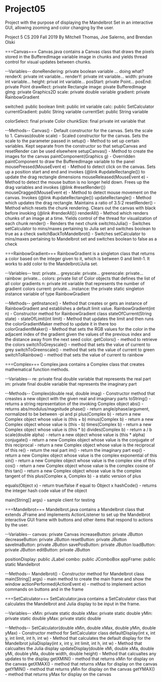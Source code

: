 # Project05
Project with the purpose of displaying the Mandelbrot Set in an interactive GUI, allowing zooming and color changing by the user.

Project 5
CS 209 Fall 2019
By Mitchell Thomas, Joe Salerno, and Brendan Olski

===Canvas===
Canvas.java contains a Canvas class that draws the pixels stored in the BufferedImage variable image in chunks and yields thread control for visual updates between chunks.

--Variables--
doneRendering: private boolean variable ... doing what?
renderX: private int variable...
renderY: private int variable...
width: private int variable...
height: privat int variable...
posStart: private Point...
posEnd: private Point
drawRect: private Rectangle
image: pivate BufferedImage
gImg: private Graphics2D
scale: private double variable
gradient: private RainbowGradient

switched: public boolean
limit: public int variable
calc: public SetCalculator
currentGradient: public String variable
currentSet: public String variable

colorSelect: final private Color 
chunkSize: final private int variable that 

--Methods--
Canvas() - Default constructor for the canvas. Sets the scale to 1.
Canvas(double scale) - Scaled constructor for the canvas. Sets the scale to the parameter passed in
setup() - Method to set up certain variables. Kept separate from the constructor so that setupCanvas and resetRender can be used elsewhere
setupCanvas() - Method to create the images for the canvas
paintComponent(Graphics g) - Overridden paintComponent to draw the BufferedImage variable to the panel
mousePressed(MouseEvent e) - Method to detect click on the canvas. Sets up a position start and end and invokes {@link #updateRectangle()} to update the drag rectangle dimensions
mouseReleased(MouseEvent e) - Method to detect the mouse button is no longer held down. Frees up the drag variables and invokes {@link #resetRender()}
mouseDragged(MouseEvent e) - Method to detect mouse movement on the canvas. Invokes {@link #updateRectangle()}
updateRectangle() - Method which updates the drag rectangle. Maintains a ratio of 3.5:2
resetRender() - Method which resets the chunk rendering. Clears out the canvas with black before invoking {@link #renderAll()}
renderAll() - Method which renders chunks of an image at a time. Yields control of the thread for visualization of each chunk
render() - Renders the next chunk
switchtoJulia() - Switches setCalculator to mins/maxes pertaining to Julia set and switches boolean to true as a check
switchBackToMandelbrot() - Switches setCalculator to mins/maxes pertaining to Mandelbrot set and switches boolean to false as a check

===RainbowGradient===
RainbowGradient is a singleton class that returns a color based on the integer given to it, which is between 0 and limit-1. It works to add color to the Mandelbrot/Julia set.

--Variables--
test: private...
greyscale: private...
greenscale: private...
rainbow: private...
colors: private list of Color objects that defines the list of all color gradients
n: private int variable that represents the number of gradient colors
current: private...
instance: the private static singleton instance variable of type RainbowGradient

--Methods--
getInstance() - Method that creates or gets an instance of RainbowGradient and establishes a default limit value.
RainbowGradient(int n) - Constructor method for RainbowGradient class
stateOfCurrent(String state) - 
stateOfLimit(int limit) - Method that updates the limit and then runs the colorGradientMaker method to update it in there too
colorGradientMaker() - Method that sets the RGB values for the color in the adjacent index of the gradient given the values of the previous index and the distance away from the next seed color.
getColors() - method to retrieve the colors
switchToGreyscale() - method that sets the value of current to grey
switchToGreenscale() - method that sets the value of current to green
switchToRainbow() - method that sets the value of current to rainbow

===Complex===
Complex.java contains a Complex class that creates mathematical function methods.

--Variables--
re: private final double variable that represents the real part
im: private final double variable that represents the imaginary part

--Methods--
Complex(double real, double imag) - Constructor method that creastes a new object with the given real and imaginary parts
toString() - returns a string representation of the invoking Complex object
abs() - returns abs/modulus/magnitude
phase() - return angle/phase/argument, normalized to be between -pi and pi
plus(Complex b) - return a new Complex object whose value is (this + b)
minus(Complex b) - return a new Complex object whose value is (this - b)
times(Complex b) - return a new Complex object whose value is (this * b)
divides(Complex b) - return a / b
scale(double alpha) - return a new object whose value is (this * alpha)
conjugate() - return a new Complex object whose value is the conjugate of this
reciprocal - return a new Complex object whose value is the reciprocal of this
re() - return the real part
im() - return the imaginary part
exp() - return a new Complex object whose value is the complex exponential of this
sin() - return a new Complex object whose value is the complex sine of this
cos() - return a new Complex object whose value is the complex cosine of this
tan() - return a new Complex object whose value is the complex tangent of this
plus(Complex a, Complex b) - a static version of plus

equals(Object x) - return true/false if equal to Object x
hashCode() - returns the integer hash code value of the object

main(String[] args) - sample client for testing

===Mandelbrot===
Mandelbrot.java contains a Mandelbrot class that extends JFrame and implements ActionListener to set up the Mandelbrot interactive GUI frame with buttons and other items that respond to actions by the user.

--Variables--
canvas: private Canvas 
increaseButton: private JButton 
decreaseButton: private JButton 
resetButton: private JButton  
saveImaButton: private JButton 
savePosButton: private JButton 
loadButton: private JButton 
editButton: private JButton 

positionDisplay: public JLabel 
combo: public JComboBox 
appFrame: public static Mandelbrot 

--Methods--
Mandelbrot() - Constructor method for Mandelbrot class
main(String[] args) - main method to create the main frame and show the window
actionPerformed(ActionEvent e) - method to implement action commands on buttons and in the frame

===SetCalculator===
SetCalculator.java contains a SetCalculator class that calculates the Mandelbrot and Julia display to be input in the frame.

--Variables--
xMin: private static double 
xMax: private static double 
yMin: private static double 
yMax: private static double 

--Methods--
SetCalculator(double xMin, double xMax, double yMin, double yMax) - Constructor method for SetCalculator class
defaultDisplay(int x, int y, int limit, int h, int w) - Method that calculates the default display for the Mandelbrot
juliaDisplay(int x, int y, int limit, int h, int w) - Method that calcualtes the Julia display
updateDisplay(double xMi, double xMa, double yMi, double yMa, double width, double height) - Method that calcualtes any updates to the display
getXMIN() - method that returns xMin for display on the canvas 
getXMAX() - method that returns xMax for display on the canvas 
getYMIN() - method that returns yMin for display on the canvas 
getYMAX() - method that returns yMax for display on the canvas 
